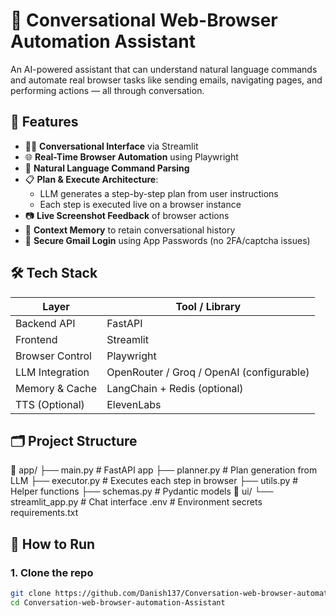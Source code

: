 # 🧠 Conversational Web-Browser Automation Assistant

An AI-powered assistant that can understand natural language commands and automate real browser tasks like sending emails, navigating pages, and performing actions — all through conversation.

## 🚀 Features

- 🧑‍💻 **Conversational Interface** via Streamlit
- 🌐 **Real-Time Browser Automation** using Playwright
- 🤖 **Natural Language Command Parsing**
- 📋 **Plan & Execute Architecture**:
  - LLM generates a step-by-step plan from user instructions
  - Each step is executed live on a browser instance
- 📷 **Live Screenshot Feedback** of browser actions
- 🧠 **Context Memory** to retain conversational history
- 🔐 **Secure Gmail Login** using App Passwords (no 2FA/captcha issues)

## 🛠 Tech Stack

| Layer            | Tool / Library           |
|------------------|--------------------------|
| Backend API      | FastAPI                  |
| Frontend         | Streamlit                |
| Browser Control  | Playwright               |
| LLM Integration  | OpenRouter / Groq / OpenAI (configurable) |
| Memory & Cache   | LangChain + Redis (optional) |
| TTS (Optional)   | ElevenLabs               |

## 🗂️ Project Structure

📁 app/
├── main.py # FastAPI app
├── planner.py # Plan generation from LLM
├── executor.py # Executes each step in browser
├── utils.py # Helper functions
├── schemas.py # Pydantic models
📁 ui/
└── streamlit_app.py # Chat interface
.env # Environment secrets
requirements.txt


## 🧪 How to Run

### 1. Clone the repo

```bash
git clone https://github.com/Danish137/Conversation-web-browser-automation-Assistant.git
cd Conversation-web-browser-automation-Assistant


